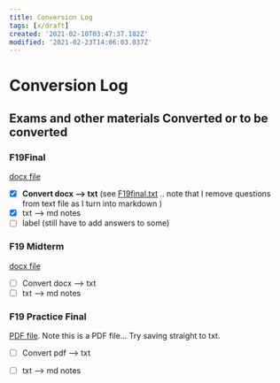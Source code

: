 ```yaml
---
title: Conversion Log
tags: [x/draft]
created: '2021-02-10T03:47:37.182Z'
modified: '2021-02-23T14:06:03.037Z'
---
```


# Conversion Log

## Exams and other materials Converted or to be converted 

### F19Final
[docx file](../convert/eco340_fall19_final_solutions.docx)
- [x] **Convert docx --> txt** 
(see [F19final.txt](../convert//F19final.txt) .. note that I remove questions from text file as I turn into markdown )
- [x] txt --> md notes
- [ ] label  (still have to add answers to some)

### F19 Midterm 
[docx file](../convert/midtermF19_solutions.docx)
- [ ] Convert docx --> txt 
- [ ] txt --> md notes

### F19 Practice Final
[PDF file](../convert/eco340_fall19_practice_final_solutions.pdf).  Note this is a PDF file... Try saving straight to txt.
- [ ] Convert pdf --> txt 
- [ ] txt --> md notes

